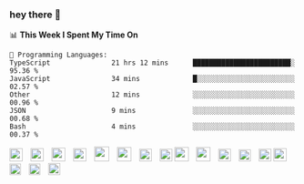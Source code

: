  ### hey there :wave:

<!-- [<img align="right" width="50%" src="https://github-readme-stats.vercel.app/api?username=findtoni&show_icons=true&theme=radical&count_private=true">]
<img src="https://media.giphy.com/media/hvRJCLFzcasrR4ia7z/giphy.gif" width="10px">
(#) -->

<!--START_SECTION:waka-->
📊 **This Week I Spent My Time On** 

```text
💬 Programming Languages: 
TypeScript               21 hrs 12 mins      ████████████████████████░   95.36 % 
JavaScript               34 mins             █░░░░░░░░░░░░░░░░░░░░░░░░   02.57 % 
Other                    12 mins             ░░░░░░░░░░░░░░░░░░░░░░░░░   00.96 % 
JSON                     9 mins              ░░░░░░░░░░░░░░░░░░░░░░░░░   00.68 % 
Bash                     4 mins              ░░░░░░░░░░░░░░░░░░░░░░░░░   00.37 % 
```


<!--END_SECTION:waka-->

  <div align="left">
    <img height="23" src="https://cdn.jsdelivr.net/gh/devicons/devicon/icons/typescript/typescript-original.svg" style="padding-right:10px;"/>
    <img height="23" src="https://cdn.jsdelivr.net/gh/devicons/devicon/icons/vuejs/vuejs-original.svg" style="padding-right:10px;"/>
    <img height="24" src="https://cdn.jsdelivr.net/gh/devicons/devicon@latest/icons/nuxtjs/nuxtjs-original.svg" style="padding-right:10px;"/>
    <img height="23" src="https://cdn.jsdelivr.net/gh/devicons/devicon/icons/react/react-original.svg" style="padding-right:10px;"/>
    <img height="26" src="https://cdn.jsdelivr.net/gh/devicons/devicon/icons/nextjs/nextjs-original.svg" style="padding-right:10px;"/>
<!--     <img height="25" src="https://cdn.jsdelivr.net/gh/devicons/devicon/icons/sass/sass-original.svg" style="padding-right:10px;"/> -->
    <img height="25" src="https://cdn.jsdelivr.net/gh/devicons/devicon@latest/icons/tailwindcss/tailwindcss-original.svg" style="padding-right:10px;"/>
    <img height="22" src="https://cdn.jsdelivr.net/gh/devicons/devicon/icons/laravel/laravel-original.svg" style="padding-right:10px;" />
    <img height="22" src="https://cdn.jsdelivr.net/gh/devicons/devicon@latest/icons/nestjs/nestjs-original.svg" />
   <!--        <img height="22" src="https://bit.ly/3A0Cee8" alt="django" style="padding-right:10px;"/>&nbsp;&nbsp;&nbsp;&nbsp; -->
    <img height="25" src="https://cdn.jsdelivr.net/gh/devicons/devicon/icons/amazonwebservices/amazonwebservices-plain-wordmark.svg" style="padding-right:10px;"/>
    <img height="25" src="https://cdn.jsdelivr.net/gh/devicons/devicon/icons/googlecloud/googlecloud-original.svg" style="padding-right:10px;"/>
    <img height="22" src="https://cdn.jsdelivr.net/gh/devicons/devicon/icons/firebase/firebase-original.svg" style="padding-right:10px;"/>
    <img height="21" src="https://cdn.jsdelivr.net/gh/devicons/devicon/icons/digitalocean/digitalocean-original.svg" style="padding-right:10px;margin-top:-10px;"/>
    <img height="22" src="https://cdn.jsdelivr.net/gh/devicons/devicon@latest/icons/docker/docker-plain-wordmark.svg" />
    <img height="23" src="https://cdn.jsdelivr.net/gh/devicons/devicon/icons/graphql/graphql-plain.svg" style="padding-right:10px;"/>
    <img height="20" src="https://cdn.jsdelivr.net/gh/devicons/devicon/icons/jest/jest-plain.svg" style="padding-right:10px;"/>
    <img height="20" src="https://bit.ly/3oPTX2M" style="padding-right:10px;"/>
    <img height="21" src="https://cdn.jsdelivr.net/gh/devicons/devicon/icons/vscode/vscode-original.svg" style="padding-right:10px;" />
  </div>
